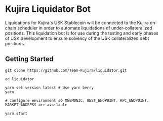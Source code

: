 # Kujira Liquidator Bot

Liquidations for Kujira's USK Stablecoin will be connected to the Kujira on-chain scheduler in order to automate liquidations of under-collateralized positions. This liquidation bot is for use during the testing and early phases of USK development to ensure solvency of the USK collateralized debt positions.

## Getting Started

```
git clone https://github.com/Team-Kujira/liquidator.git

cd liquidator

yarn set version latest # Use yarn berry
yarn

# Configure environment so MNEMONIC, REST_ENDPOINT, RPC_ENDPOINT, MARKET_ADDRESS are available

yarn start
```
